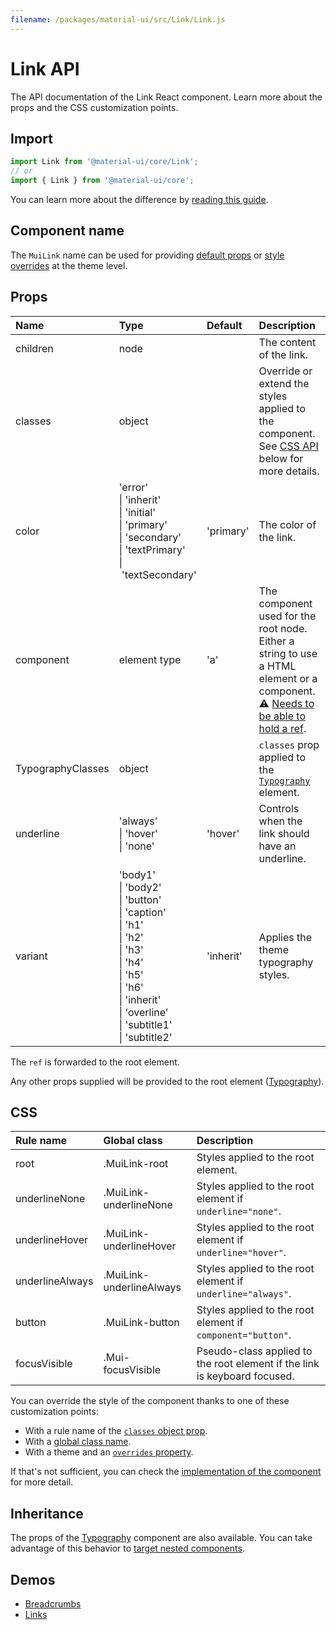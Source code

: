 ```yaml
---
filename: /packages/material-ui/src/Link/Link.js
---
```


<!--- This documentation is automatically generated, do not try to edit it. -->

# Link API

<p class="description">The API documentation of the Link React component. Learn more about the props and the CSS customization points.</p>

## Import

```js
import Link from '@material-ui/core/Link';
// or
import { Link } from '@material-ui/core';
```

You can learn more about the difference by [reading this guide](/guides/minimizing-bundle-size/).



## Component name

The `MuiLink` name can be used for providing [default props](/customization/globals/#default-props) or [style overrides](/customization/globals/#css) at the theme level.

## Props

| Name | Type | Default | Description |
|:-----|:-----|:--------|:------------|
| <span class="prop-name">children</span> | <span class="prop-type">node</span> |  | The content of the link. |
| <span class="prop-name">classes</span> | <span class="prop-type">object</span> |  | Override or extend the styles applied to the component. See [CSS API](#css) below for more details. |
| <span class="prop-name">color</span> | <span class="prop-type">'error'<br>&#124;&nbsp;'inherit'<br>&#124;&nbsp;'initial'<br>&#124;&nbsp;'primary'<br>&#124;&nbsp;'secondary'<br>&#124;&nbsp;'textPrimary'<br>&#124;&nbsp;'textSecondary'</span> | <span class="prop-default">'primary'</span> | The color of the link. |
| <span class="prop-name">component</span> | <span class="prop-type">element type</span> | <span class="prop-default">'a'</span> | The component used for the root node. Either a string to use a HTML element or a component.<br>⚠️ [Needs to be able to hold a ref](/guides/composition/#caveat-with-refs). |
| <span class="prop-name">TypographyClasses</span> | <span class="prop-type">object</span> |  | `classes` prop applied to the [`Typography`](/api/typography/) element. |
| <span class="prop-name">underline</span> | <span class="prop-type">'always'<br>&#124;&nbsp;'hover'<br>&#124;&nbsp;'none'</span> | <span class="prop-default">'hover'</span> | Controls when the link should have an underline. |
| <span class="prop-name">variant</span> | <span class="prop-type">'body1'<br>&#124;&nbsp;'body2'<br>&#124;&nbsp;'button'<br>&#124;&nbsp;'caption'<br>&#124;&nbsp;'h1'<br>&#124;&nbsp;'h2'<br>&#124;&nbsp;'h3'<br>&#124;&nbsp;'h4'<br>&#124;&nbsp;'h5'<br>&#124;&nbsp;'h6'<br>&#124;&nbsp;'inherit'<br>&#124;&nbsp;'overline'<br>&#124;&nbsp;'subtitle1'<br>&#124;&nbsp;'subtitle2'</span> | <span class="prop-default">'inherit'</span> | Applies the theme typography styles. |

The `ref` is forwarded to the root element.

Any other props supplied will be provided to the root element ([Typography](/api/typography/)).

## CSS

| Rule name | Global class | Description |
|:-----|:-------------|:------------|
| <span class="prop-name">root</span> | <span class="prop-name">.MuiLink-root</span> | Styles applied to the root element.
| <span class="prop-name">underlineNone</span> | <span class="prop-name">.MuiLink-underlineNone</span> | Styles applied to the root element if `underline="none"`.
| <span class="prop-name">underlineHover</span> | <span class="prop-name">.MuiLink-underlineHover</span> | Styles applied to the root element if `underline="hover"`.
| <span class="prop-name">underlineAlways</span> | <span class="prop-name">.MuiLink-underlineAlways</span> | Styles applied to the root element if `underline="always"`.
| <span class="prop-name">button</span> | <span class="prop-name">.MuiLink-button</span> | Styles applied to the root element if `component="button"`.
| <span class="prop-name">focusVisible</span> | <span class="prop-name">.Mui-focusVisible</span> | Pseudo-class applied to the root element if the link is keyboard focused.

You can override the style of the component thanks to one of these customization points:

- With a rule name of the [`classes` object prop](/customization/components/#overriding-styles-with-classes).
- With a [global class name](/customization/components/#overriding-styles-with-global-class-names).
- With a theme and an [`overrides` property](/customization/globals/#css).

If that's not sufficient, you can check the [implementation of the component](https://github.com/mui-org/material-ui/blob/next/packages/material-ui/src/Link/Link.js) for more detail.

## Inheritance

The props of the [Typography](/api/typography/) component are also available.
You can take advantage of this behavior to [target nested components](/guides/api/#spread).

## Demos

- [Breadcrumbs](/components/breadcrumbs/)
- [Links](/components/links/)

